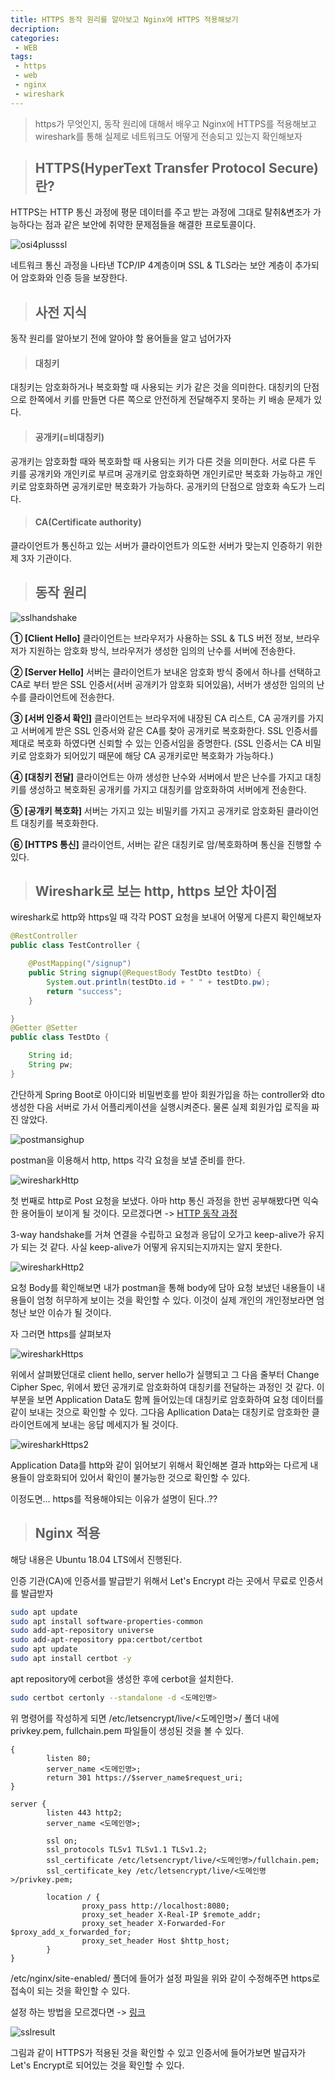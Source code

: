 ```yaml
---
title: HTTPS 동작 원리를 알아보고 Nginx에 HTTPS 적용해보기
decription:
categories:
 - WEB
tags:
 - https
 - web
 - nginx
 - wireshark
---
```


> https가 무엇인지, 동작 원리에 대해서 배우고 Nginx에 HTTPS를 적용해보고 wireshark를 통해 실제로 네트워크도 어떻게 전송되고 있는지 확인해보자

> ## HTTPS(HyperText Transfer Protocol Secure)란?

HTTPS는 HTTP 통신 과정에 평문 데이터를 주고 받는 과정에 그대로 탈취&변조가 가능하다는 점과 같은 보안에 취약한 문제점들을 해결한 프로토콜이다.

![osi4plusssl](/assets/osi4plusssl.JPG)

네트워크 통신 과정을 나타낸 TCP/IP 4계층이며 SSL & TLS라는 보안 계층이 추가되어 암호화와 인증 등을 보장한다.

> ## 사전 지식

동작 원리를 알아보기 전에 알아야 할 용어들을 알고 넘어가자

> #### 대칭키

대칭키는 암호화하거나 복호화할 때 사용되는 키가 같은 것을 의미한다. 대칭키의 단점으로 한쪽에서 키를 만들면 다른 쪽으로 안전하게 전달해주지 못하는 키 배송 문제가 있다.

> #### 공개키(=비대칭키)

공개키는 암호화할 때와 복호화할 때 사용되는 키가 다른 것을 의미한다. 서로 다른 두 키를 공개키와 개인키로 부르며 공개키로 암호화하면 개인키로만 복호화 가능하고 개인키로 암호화하면 공개키로만 복호화가 가능하다. 공개키의 단점으로 암호화 속도가 느리다.

> #### CA(Certificate authority)

클라이언트가 통신하고 있는 서버가 클라이언트가 의도한 서버가 맞는지 인증하기 위한 제 3자 기관이다.

> ## 동작 원리

![sslhandshake](/assets/sslhandshake.JPG)

**① [Client Hello]** 클라이언트는 브라우저가 사용하는 SSL & TLS 버전 정보, 브라우저가 지원하는 암호화 방식, 브라우저가 생성한 임의의 난수를 서버에 전송한다.

**② [Server Hello]** 서버는 클라이언트가 보내온 암호화 방식 중에서 하나를 선택하고 CA로 부터 받은 SSL 인증서(서버 공개키가 암호화 되어있음), 서버가 생성한 임의의 난수를 클라이언트에 전송한다.

**③ [서버 인증서 확인]** 클라이언트는 브라우저에 내장된 CA 리스트, CA 공개키를 가지고 서버에게 받은 SSL 인증서와 같은 CA를 찾아 공개키로 복호화한다. SSL 인증서를 제대로 복호화 하였다면 신뢰할 수 있는 인증서임을 증명한다. (SSL 인증서는 CA 비밀키로 암호화가 되어있기 때문에 해당 CA 공개키로만 복호화가 가능하다.)

**④ [대칭키 전달]** 클라이언트는 아까 생성한 난수와 서버에서 받은 난수를 가지고 대칭키를 생성하고 복호화된 공개키를 가지고 대칭키를 암호화하여 서버에게 전송한다.

**⑤ [공개키 복호화]** 서버는 가지고 있는 비밀키를 가지고 공개키로 암호화된 클라이언트 대칭키를 복호화한다.

**⑥ [HTTPS 통신]** 클라이언트, 서버는 같은 대칭키로 암/복호화하며 통신을 진행할 수 있다.

> ## Wireshark로 보는 http, https 보안 차이점

wireshark로 http와 https일 때 각각 POST 요청을 보내어 어떻게 다른지 확인해보자

``` java
@RestController
public class TestController {

    @PostMapping("/signup")
    public String signup(@RequestBody TestDto testDto) {
        System.out.println(testDto.id + " " + testDto.pw);
        return "success";
    }

}
@Getter @Setter
public class TestDto {

    String id;
    String pw;
}
```

간단하게 Spring Boot로 아이디와 비밀번호를 받아 회원가입을 하는 controller와 dto 생성한 다음 서버로 가서 어플리케이션을 실행시켜준다. 물론 실제 회원가입 로직을 짜진 않았다.

![postmansighup](/assets/postmansighup.JPG)

postman을 이용해서 http, https 각각 요청을 보낼 준비를 한다.

![wiresharkHttp](/assets/wiresharkHttp.JPG)

첫 번째로 http로 Post 요청을 보냈다. 아마 http 통신 과정을 한번 공부해봤다면 익숙한 용어들이 보이게 될 것이다. 모르겠다면 -> [HTTP 동작 과정](https://mangchhe.github.io/web/2021/02/19/HttpActionProcess/)

3-way handshake를 거쳐 연결을 수립하고 요청과 응답이 오가고 keep-alive가 유지가 되는 것 같다. 사실 keep-alive가 어떻게 유지되는지까지는 알지 못한다.

![wiresharkHttp2](/assets/wiresharkHttp2.JPG)

요청 Body를 확인해보면 내가 postman을 통해 body에 담아 요청 보냈던 내용들이 내용들이 엄청 허무하게 보이는 것을 확인할 수 있다. 이것이 실제 개인의 개인정보라면 엄청난 보안 이슈가 될 것이다.

자 그러면 https를 살펴보자

![wiresharkHttps](/assets/wiresharkHttps.JPG)

위에서 살펴봤던대로 client hello, server hello가 실행되고 그 다음 줄부터 Change Cipher Spec, 위에서 봤던 공개키로 암호화하여 대칭키를 전달하는 과정인 것 같다. 이 부분을 보면 Application Data도 함께 들어있는데 대칭키로 암호화하여 요청 데이터를 같이 보내는 것으로 확인할 수 있다. 그다음 Apllication Data는 대칭키로 암호화한 클라이언트에게 보내는 응답 메세지가 될 것이다.

![wiresharkHttps2](/assets/wiresharkHttps2.JPG)

Application Data를 http와 같이 읽어보기 위해서 확인해본 결과 http와는 다르게 내용들이 암호화되어 있어서 확인이 불가능한 것으로 확인할 수 있다.

이정도면... https를 적용해야되는 이유가 설명이 된다..??

> ## Nginx 적용

해당 내용은 Ubuntu 18.04 LTS에서 진행된다.

인증 기관(CA)에 인증서를 발급받기 위해서 Let's Encrypt 라는 곳에서 무료로 인증서를 발급받자

``` bash
sudo apt update
sudo apt install software-properties-common
sudo add-apt-repository universe
sudo add-apt-repository ppa:certbot/certbot
sudo apt update
sudo apt install certbot -y
```

apt repository에 cerbot을 생성한 후에 cerbot을 설치한다.

``` bash
sudo certbot certonly --standalone -d <도메인명>
```

위 명령어를 작성하게 되면 /etc/letsencrypt/live/<도메인명>/ 폴더 내에 privkey.pem, fullchain.pem 파일들이 생성된 것을 볼 수 있다.


``` nginx
{
        listen 80;
        server_name <도메인명>;
        return 301 https://$server_name$request_uri;
}

server {
        listen 443 http2;
        server_name <도메인명>;

        ssl on;
        ssl_protocols TLSv1 TLSv1.1 TLSv1.2;
        ssl_certificate /etc/letsencrypt/live/<도메인명>/fullchain.pem;
        ssl_certificate_key /etc/letsencrypt/live/<도메인명>/privkey.pem;

        location / {
                proxy_pass http://localhost:8080;
                proxy_set_header X-Real-IP $remote_addr;
                proxy_set_header X-Forwarded-For $proxy_add_x_forwarded_for;
                proxy_set_header Host $http_host;
        }
}
```

/etc/nginx/site-enabled/ 폴더에 들어가 설정 파일을 위와 같이 수정해주면 https로 접속이 되는 것을 확인할 수 있다.

설정 하는 방법을 모르겠다면 -> [링크](https://mangchhe.github.io/was/2021/07/28/NginxConcept/)

![sslresult](/assets/sslresult.JPG)

그림과 같이 HTTPS가 적용된 것을 확인할 수 있고 인증서에 들어가보면 발급자가 Let's Encrypt로 되어있는 것을 확인할 수 있다.
